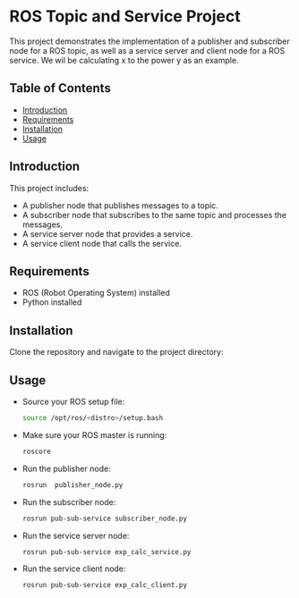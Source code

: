 # ROS Topic and Service Project

This project demonstrates the implementation of a publisher and subscriber node for a ROS topic, as well as a service server and client node for a ROS service. We wil be calculating x to the power y as an example.

## Table of Contents
- [Introduction](#introduction)
- [Requirements](#requirements)
- [Installation](#installation)
- [Usage](#usage)

## Introduction

This project includes:
- A publisher node that publishes messages to a topic.
- A subscriber node that subscribes to the same topic and processes the messages.
- A service server node that provides a service.
- A service client node that calls the service.

## Requirements

- ROS (Robot Operating System) installed
- Python installed

## Installation

Clone the repository and navigate to the project directory:

## Usage
- Source your ROS setup file:
  	```sh
	source /opt/ros/<distro>/setup.bash
- Make sure your ROS master is running:
  	```sh
	roscore
- Run the publisher node:
	```sh
	rosrun  publisher_node.py
- Run the subscriber node:
	```sh
	rosrun pub-sub-service subscriber_node.py
- Run the service server node:
	```sh
	rosrun pub-sub-service exp_calc_service.py
- Run the service client node:
	```sh
	rosrun pub-sub-service exp_calc_client.py


